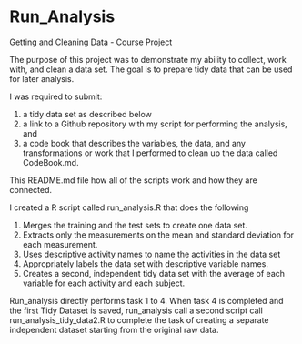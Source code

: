 Run_Analysis
============

Getting and Cleaning Data - Course Project

The purpose of this project was to demonstrate my ability to collect, work with, and clean a data set. The goal is to prepare tidy data that can be used for later analysis. 

I was required to submit: 

1) a tidy data set as described below
2) a link to a Github repository with my script for performing the analysis, and 
3) a code book that describes the variables, the data, and any transformations or work that I performed to clean up the data called CodeBook.md. 

This README.md file how all of the scripts work and how they are connected.  


I created a R script called run_analysis.R that does the following

1) Merges the training and the test sets to create one data set.
2) Extracts only the measurements on the mean and standard deviation for each measurement. 
3) Uses descriptive activity names to name the activities in the data set
4) Appropriately labels the data set with descriptive variable names. 
4) Creates a second, independent tidy data set with the average of each variable for each activity and each subject. 

Run_analysis directly performs task 1 to 4.  When task 4 is completed and the first Tidy Dataset is saved, run_analysis call a second script call run_analysis_tidy_data2.R to complete the task of creating a separate independent dataset starting from the original raw data.
